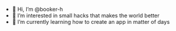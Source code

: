 - 👋 Hi, I’m @booker-h
- 👀 I’m interested in small hacks that makes the world better
- 🌱 I’m currently learning how to create an app in matter of days


